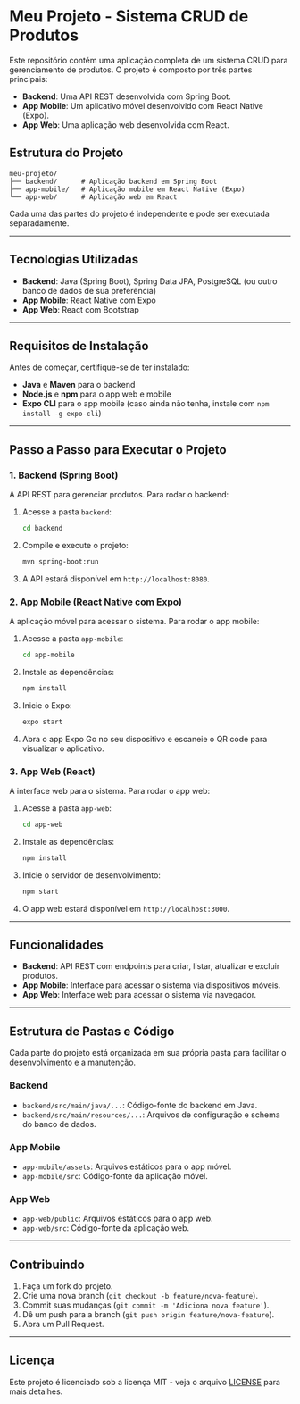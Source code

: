 
# Meu Projeto - Sistema CRUD de Produtos

Este repositório contém uma aplicação completa de um sistema CRUD para gerenciamento de produtos. O projeto é composto por três partes principais:
- **Backend**: Uma API REST desenvolvida com Spring Boot.
- **App Mobile**: Um aplicativo móvel desenvolvido com React Native (Expo).
- **App Web**: Uma aplicação web desenvolvida com React.

## Estrutura do Projeto

```plaintext
meu-projeto/
├── backend/      # Aplicação backend em Spring Boot
├── app-mobile/   # Aplicação mobile em React Native (Expo)
└── app-web/      # Aplicação web em React
```

Cada uma das partes do projeto é independente e pode ser executada separadamente.

---

## Tecnologias Utilizadas

- **Backend**: Java (Spring Boot), Spring Data JPA, PostgreSQL (ou outro banco de dados de sua preferência)
- **App Mobile**: React Native com Expo
- **App Web**: React com Bootstrap

---

## Requisitos de Instalação

Antes de começar, certifique-se de ter instalado:
- **Java** e **Maven** para o backend
- **Node.js** e **npm** para o app web e mobile
- **Expo CLI** para o app mobile (caso ainda não tenha, instale com `npm install -g expo-cli`)

---

## Passo a Passo para Executar o Projeto

### 1. Backend (Spring Boot)

A API REST para gerenciar produtos. Para rodar o backend:
1. Acesse a pasta `backend`:
   ```bash
   cd backend
   ```
2. Compile e execute o projeto:
   ```bash
   mvn spring-boot:run
   ```
3. A API estará disponível em `http://localhost:8080`.

### 2. App Mobile (React Native com Expo)

A aplicação móvel para acessar o sistema. Para rodar o app mobile:
1. Acesse a pasta `app-mobile`:
   ```bash
   cd app-mobile
   ```
2. Instale as dependências:
   ```bash
   npm install
   ```
3. Inicie o Expo:
   ```bash
   expo start
   ```
4. Abra o app Expo Go no seu dispositivo e escaneie o QR code para visualizar o aplicativo.

### 3. App Web (React)

A interface web para o sistema. Para rodar o app web:
1. Acesse a pasta `app-web`:
   ```bash
   cd app-web
   ```
2. Instale as dependências:
   ```bash
   npm install
   ```
3. Inicie o servidor de desenvolvimento:
   ```bash
   npm start
   ```
4. O app web estará disponível em `http://localhost:3000`.

---

## Funcionalidades

- **Backend**: API REST com endpoints para criar, listar, atualizar e excluir produtos.
- **App Mobile**: Interface para acessar o sistema via dispositivos móveis.
- **App Web**: Interface web para acessar o sistema via navegador.

---

## Estrutura de Pastas e Código

Cada parte do projeto está organizada em sua própria pasta para facilitar o desenvolvimento e a manutenção.

### Backend

- `backend/src/main/java/...`: Código-fonte do backend em Java.
- `backend/src/main/resources/...`: Arquivos de configuração e schema do banco de dados.

### App Mobile

- `app-mobile/assets`: Arquivos estáticos para o app móvel.
- `app-mobile/src`: Código-fonte da aplicação móvel.

### App Web

- `app-web/public`: Arquivos estáticos para o app web.
- `app-web/src`: Código-fonte da aplicação web.

---

## Contribuindo

1. Faça um fork do projeto.
2. Crie uma nova branch (`git checkout -b feature/nova-feature`).
3. Commit suas mudanças (`git commit -m 'Adiciona nova feature'`).
4. Dê um push para a branch (`git push origin feature/nova-feature`).
5. Abra um Pull Request.

---

## Licença

Este projeto é licenciado sob a licença MIT - veja o arquivo [LICENSE](LICENSE) para mais detalhes.
